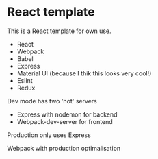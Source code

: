 # React template

This is a React template for own use.

- React  
- Webpack  
- Babel
- Express
- Material UI (because I thik this looks very cool!)
- Eslint
- Redux

Dev mode has two 'hot' servers
- Express with nodemon for backend
- Webpack-dev-server for frontend

Production only uses Express

Webpack with production optimalisation


